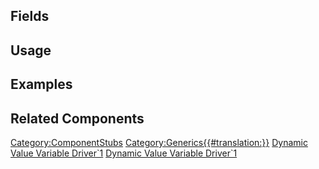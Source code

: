 <languages></languages> <translate>

## Fields

## Usage

## Examples

## Related Components

</translate>

[Category:ComponentStubs](Category:ComponentStubs "wikilink")
[Category:Generics{{#translation:}}](Category:Generics{{#translation:}} "wikilink")
[Dynamic Value Variable
Driver\`1](Category:Components{{#translation:}} "wikilink") [Dynamic
Value Variable
Driver\`1](Category:Components:Data:Dynamic{{#translation:}} "wikilink")